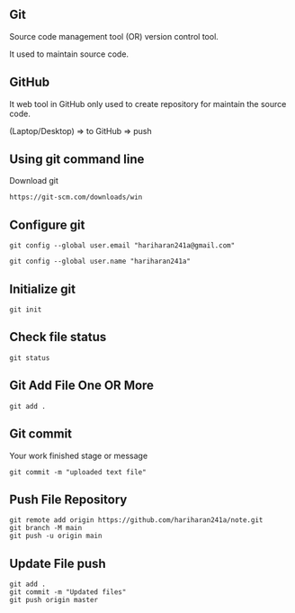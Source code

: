 Git
---
<p>Source code management tool (OR) version control tool.</p>
<p>It used to maintain source code.</p>

GitHub
------
<p>It web tool in GitHub only used to create repository for maintain the source code.</p>
<p>(Laptop/Desktop) => to GitHub => push</p>

Using git command line
----------------------
Download git
```
https://git-scm.com/downloads/win
```
Configure git
-------------
```
git config --global user.email "hariharan241a@gmail.com"
```
```
git config --global user.name "hariharan241a"
```

Initialize git
--------------
```
git init
```
Check file status
-----------------
```
git status
```
Git Add File One OR More
------------------------
```
git add .
```
Git commit
----------
Your work finished stage or message

```
git commit -m "uploaded text file"
```
Push File Repository
--------------------
```
git remote add origin https://github.com/hariharan241a/note.git
git branch -M main
git push -u origin main
```
Update File push
----------------
```
git add .
git commit -m "Updated files"
git push origin master
```

